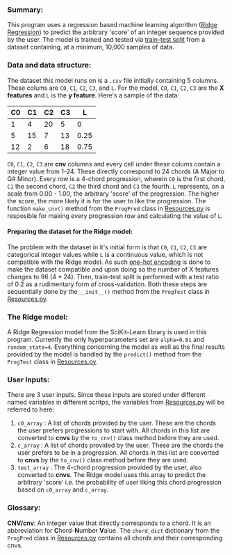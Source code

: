 ### Summary:
This program uses a regression based machine learning algorithm ([Ridge Regression][1]) to predict the arbitrary 'score' of an integer sequence provided by the user. The model is trained and tested via [train-test split][2] from a dataset containing, at a minimum, 10,000 samples of data.

### Data and data structure:
The dataset this model runs on is a `.csv` file initially containing 5 columns. These colums are `C0`, `C1`, `C2`, `C3`, and `L`. For the model, `C0`, `C1`, `C2`, `C3` are the **X features** and `L` is the **y feature**. Here's a sample of the data:

|C0|C1|C2|C3|L|
|--|--|--|--|-|
| 1| 4|20| 5|0|
| 5|15| 7|13|0.25|
|12| 2| 6|18|0.75|

`C0`, `C1`, `C2`, `C3` are **cnv** columns and every cell under these colums contain a integer value from 1-24. These 
directly correspond to 24 chords (A Major to G# Minor). Every row is a 4-chord progression, wherein `C0` is the first chord, `C1` the second chord, `C2` the third chord and `C3` the fourth. 
`L` represents, on a scale from 0.00 - 1.00, the arbitrary 'score' of the progression. The higher the score, the more likely it is for the user to like the progression.
The function `make_cnv()` method from the `ProgPred` class in [Resources.py][4] is resposible for making every progression row and calculating the value of `L`.

#### Preparing the dataset for the Ridge model:
The problem with the dataset in it's initial form is that `C0`, `C1`, `C2`, `C3` are categorical integer values while `L` is a continuous value, which is not compatible with the Ridge model. As such [one-hot encoding][3] is done to make the dataset compatible and upon doing so the number of X features changes to 96 (4 * 24). Then, train-test split is performed with a test ratio of 0.2 as a rudimentary form of cross-validation. Both these steps are sequentially done by the `__init__()` method from the `ProgTest` class in [Resources.py][4].

### The Ridge model:
A Ridge Regression model from the SciKit-Learn library is used in this program. Currently the only hyperparameters set are `alpha=0.01` and `random_state=4`. Everything concerning the model as well as the final results provided by the model is handled by the `predict()` method from the `ProgTest` class in [Resources.py][4].

### User Inputs:
There are 3 user inputs. Since these inputs are stored under different named variables in different scritps, the variables from [Resources.py][4] will be referred to here:
1. `c0_array` :  A list of chords provided by the user. These are the chords the user prefers progressions to start with. All chords in this list are converted to **cnvs** by the `to_cnv()` class method before they are used.
2. `c_array` : A list of chords provided by the user. These are the chords the user prefers to be in a progression. All chords in this list are converted to **cnvs** by the `to_cnv()` class method before they are used.
3. `test_array` : The 4-chord progression provided by the user, also converted to **cnvs**. The Ridge model uses this array to predict the arbitrary 'score' i.e. the probability of user liking this chord progression based on `c0_array` and `c_array`.


### Glossary:
**CNV/cnv**: An integer value that directly corresponds to a chord. It is an abbreviation for **C**hord-**N**umber **V**alue. The `chord_dict` dictionary from the `ProgPred` class in [Resources.py][4] contains all chords and their corresponding cnvs.

[1]: https://scikit-learn.org/stable/modules/generated/sklearn.linear_model.Ridge.html
[2]: https://scikit-learn.org/stable/modules/generated/sklearn.model_selection.train_test_split.html
[3]: https://scikit-learn.org/stable/modules/generated/sklearn.preprocessing.OneHotEncoder.html
[4]: Resources.py

